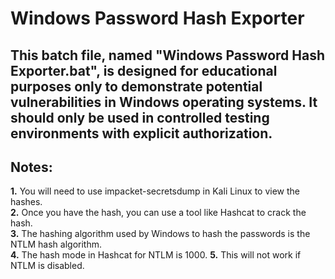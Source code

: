 # Windows Password Hash Exporter

## This batch file, named "Windows Password Hash Exporter.bat", is designed for educational purposes only to demonstrate potential vulnerabilities in Windows operating systems. It should only be used in controlled testing environments with explicit authorization.

## Notes:
**1.** You will need to use impacket-secretsdump in Kali Linux to view the hashes.  
**2.** Once you have the hash, you can use a tool like Hashcat to crack the hash.  
**3.** The hashing algorithm used by Windows to hash the passwords is the NTLM hash algorithm.  
**4.** The hash mode in Hashcat for NTLM is 1000.
**5.** This will not work if NTLM is disabled.